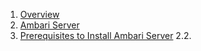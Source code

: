 1. [Overview](https://github.com/acceldata-io/odpdocumentation/wiki/Overiew)
2. [Ambari Server](https://github.com/acceldata-io/odpdocumentation/wiki/Ambari-Server)
2. [Prerequisites to Install Ambari Server](https://github.com/acceldata-io/odpdocumentation/wiki/Prerequisites-to-Install-Ambari-Server)
2.2.

